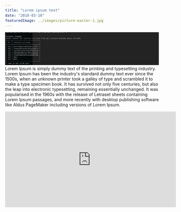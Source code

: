 ```yaml
---
title: "Lorem ipsum text"
date: "2018-03-10"
featuredImage: ../images/picture-easter-1.jpg
---
```


![Shutterstock Image](../images/black-screen.png)
Lorem Ipsum is simply dummy text of the printing and typesetting industry. Lorem Ipsum has been the industry's standard dummy text ever since the 1500s, when an unknown printer took a galley of type and scrambled it to make a type specimen book. It has survived not only five centuries, but also the leap into electronic typesetting, remaining essentially unchanged. It was popularised in the 1960s with the release of Letraset sheets containing Lorem Ipsum passages, and more recently with desktop publishing software like Aldus PageMaker including versions of Lorem Ipsum.

<iframe width="560" height="315" src="https://www.youtube.com/embed/4SZl1r2O_bY" frameborder="0" allowfullscreen></iframe>